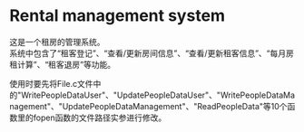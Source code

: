 # Rental management system

这是一个租房的管理系统。  
系统中包含了“租客登记”、“查看/更新房间信息”、“查看/更新租客信息”、“每月房租计算”、“租客退房”等功能。  
  
使用时要先将File.c文件中的"WritePeopleDataUser"、"UpdatePeopleDataUser"、"WritePeopleDataManagement"、"UpdatePeopleDataManagement"、"ReadPeopleData"等10个函数里的fopen函数的文件路径实参进行修改。
